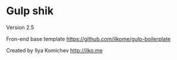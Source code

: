 # Gulp shik
Version 2.5

Fron-end base template
https://github.com/ilkome/gulp-boilerplate

Created by Ilya Komichev
http://ilko.me
